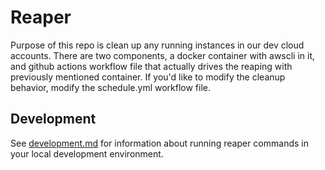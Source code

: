 # Reaper

Purpose of this repo is clean up any running instances in our dev cloud accounts. There are two components, a docker container with awscli in it, and github actions workflow file that actually drives the reaping with previously mentioned container. If you'd like to modify the cleanup behavior, modify the schedule.yml workflow file.

## Development

See [development.md](development.md) for information about running reaper commands in your local development environment.
